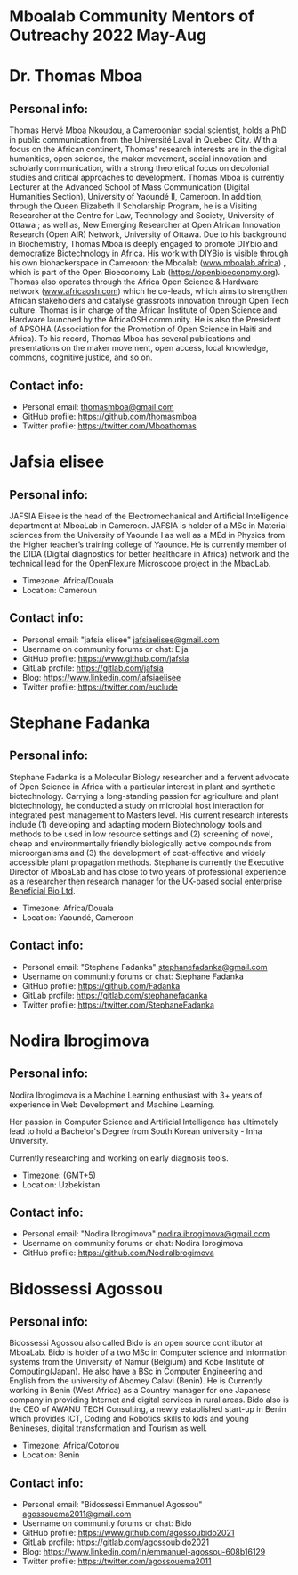 # Mboalab Community Mentors of Outreachy 2022 May-Aug

# Dr. Thomas Mboa
## Personal info:
Thomas Hervé Mboa Nkoudou, a Cameroonian social scientist, holds a PhD in public communication from the Université Laval in Quebec City. With a focus on the African continent, Thomas' research interests are in the digital humanities, open science, the maker movement, social innovation and scholarly communication, with a strong theoretical focus on decolonial studies and critical approaches to development.
Thomas Mboa is currently Lecturer at the Advanced School of Mass Communication (Digital Humanities Section), University of Yaoundé II, Cameroon. In addition, through the Queen Elizabeth II Scholarship Program, he is a Visiting Researcher at the Centre for Law, Technology and Society, University of Ottawa ; as well as, New Emerging Researcher at Open African Innovation Research (Open AIR) Network, University of Ottawa.
Due to his background in Biochemistry, Thomas Mboa is deeply engaged to promote DIYbio and democratize Biotechnology in Africa. His work with DIYBio is visible through his own biohackerspace in Cameroon: the Mboalab (www.mboalab.africa) , which is part of the Open Bioeconomy Lab (https://openbioeconomy.org).
Thomas also operates through the Africa Open Science & Hardware network (www.africaosh.com) which he co-leads, which aims to strengthen African stakeholders and catalyse grassroots innovation through Open Tech culture. Thomas is in charge of the African Institute of Open Science and Hardware launched by the AfricaOSH community. He is also the President of APSOHA (Association for the Promotion of Open Science in Haiti and Africa).
To his record, Thomas Mboa has several publications and presentations on the maker movement, open access, local knowledge, commons, cognitive justice, and so on.
## Contact info:
- Personal email: <thomasmboa@gmail.com>
- GitHub profile: https://github.com/thomasmboa
- Twitter profile: https://twitter.com/Mboathomas

# Jafsia elisee
## Personal info:
JAFSIA Elisee is the head of the Electromechanical and Artificial Intelligence department at MboaLab in Cameroon.
JAFSIA is holder of a MSc in Material sciences from the University of Yaounde I as well as a MEd in Physics from the Higher teacher’s training college of Yaounde. 
He is currently member of the DIDA (Digital diagnostics for better healthcare in Africa) network and the technical lead for the OpenFlexure Microscope project in the MbaoLab.

- Timezone: Africa/Douala
- Location: Cameroun

## Contact info:
- Personal email: "jafsia elisee" <jafsiaelisee@gmail.com>
- Username on community forums or chat: Elja
- GitHub profile: https://www.github.com/jafsia
- GitLab profile: https://gitlab.com/jafsia
- Blog: https://www.linkedin.com/jafsiaelisee
- Twitter profile: https://twitter.com/euclude


# Stephane Fadanka
## Personal info:
Stephane Fadanka is a Molecular Biology researcher and a fervent advocate of Open Science in Africa with a particular interest in plant and synthetic biotechnology. 
Carrying a long-standing passion for agriculture and plant biotechnology, he conducted a study on microbial host interaction for integrated pest management to Masters level.
His current research interests include (1) developing and adapting modern Biotechnology tools and methods to be used in low resource settings and (2) screening of novel, cheap and environmentally friendly biologically active compounds from microorganisms and (3) the development of cost-effective and widely accessible plant propagation methods. 
Stephane is currently the Executive Director of MboaLab and has close to two years of professional experience as a researcher then research manager for the UK-based social enterprise [Beneficial Bio Ltd](https://beneficial.bio/).

- Timezone: Africa/Douala
- Location: Yaoundé, Cameroon

## Contact info:
- Personal email: "Stephane Fadanka" <stephanefadanka@gmail.com>
- Username on community forums or chat: Stephane Fadanka
- GitHub profile: https://github.com/Fadanka
- GitLab profile: https://gitlab.com/stephanefadanka
- Twitter profile: https://twitter.com/StephaneFadanka


# Nodira Ibrogimova
## Personal info:
Nodira Ibrogimova is a Machine Learning enthusiast with 3+ years of experience in Web Development and Machine Learning.

Her passion in Computer Science and Artificial Intelligence has ultimetely lead to hold a Bachelor's Degree from South Korean university - Inha University.

Currently researching and working on early diagnosis tools.

- Timezone: (GMT+5)
- Location: Uzbekistan

## Contact info:
- Personal email: "Nodira Ibrogimova" <nodira.ibrogimova@gmail.com>
- Username on community forums or chat: Nodira Ibrogimova
- GitHub profile: https://github.com/NodiraIbrogimova

# Bidossessi Agossou
## Personal info:
Bidossessi Agossou also called Bido is an open source contributor at MboaLab.
Bido is holder of a two MSc in Computer science and information systems from the University of Namur (Belgium) and Kobe Institute of Computing(Japan). He also have a BSc in Computer Engineering and English from the university of Abomey Calavi (Benin).
He is Currently working in Benin (West Africa) as a Country manager for one Japanese company in providing Internet and digital services in rural areas. Bido also is the CEO of AWANU TECH Consulting, a newly established start-up in Benin which provides ICT, Coding and Robotics skills to kids and young Benineses, digital transformation and Tourism as well.

- Timezone: Africa/Cotonou
- Location: Benin

## Contact info:
- Personal email: "Bidossessi Emmanuel Agossou" <agossouema2011@gmail.com>
- Username on community forums or chat: Bido
- GitHub profile: https://www.github.com/agossoubido2021
- GitLab profile: https://gitlab.com/agossoubido2021
- Blog: https://www.linkedin.com/in/emmanuel-agossou-608b16129
- Twitter profile: https://twitter.com/agossouema2011
